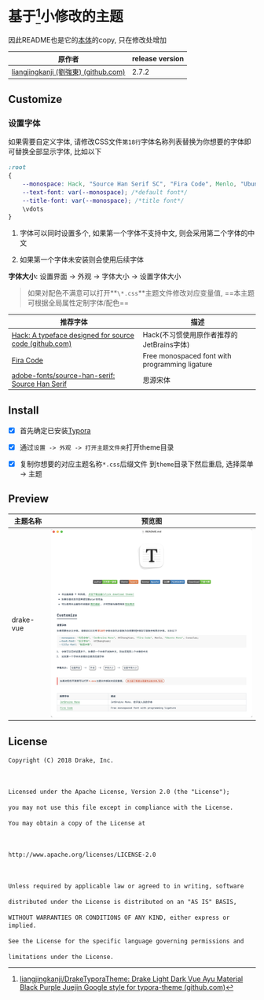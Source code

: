 # 基于[^Drake-vue]小修改的主题

因此README也是它的[本体](https://github.com/liangjingkanji/DrakeTyporaTheme/blob/master/README.md)的copy, 只在修改处增加

| 原作者                                                       | release version |
| ------------------------------------------------------------ | --------------- |
| [liangjingkanji (劉強東) (github.com)](https://github.com/liangjingkanji) | 2.7.2           |

##  Customize

### **设置字体**

如果需要自定义字体, 请修改CSS文件`第18行`字体名称列表替换为你想要的字体即可替换全部显示字体, 比如以下

```css
:root 
{
    --monospace: Hack, "Source Han Serif SC", "Fira Code", Menlo, "Ubuntu Mono", Consolas; /*code font*/
    --text-font: var(--monospace); /*default font*/
    --title-font: var(--monospace); /*title font*/
    \vdots
}
```

1. 字体可以同时设置多个, 如果第一个字体不支持中文, 则会采用第二个字体的中文

2. 如果第一个字体未安装则会使用后续字体



**字体大小**: <kbd>设置界面</kbd> -> <kbd>外观</kbd> -> <kbd>字体大小</kbd> -> <kbd>设置字体大小</kbd>

> 如果对配色不满意可以打开**`\*.css`**主题文件修改对应变量值, ==本主题可根据全局属性定制字体/配色==





| 推荐字体                          | 描述                      |
| ---------------------------------------------------------- | ---------------------------------------------- |
| [Hack: A typeface designed for source code (github.com)](https://github.com/source-foundry/Hack) | Hack(不习惯使用原作者推荐的JetBrains字体)      |
| [Fira Code](https://github.com/tonsky/FiraCode)       | Free monospaced font with programming ligature |
| [adobe-fonts/source-han-serif: Source Han Serif ](https://github.com/adobe-fonts/source-han-serif) | 思源宋体 |

## Install



- [x] 首先确定已安装[Typora](https://typora.io/)
- [x] 通过`设置 -> 外观 -> 打开主题文件夹`打开theme目录
- [x] 复制你想要的对应主题名称`*.css`后缀文件 到`theme`目录下然后重启, 选择菜单 -> 主题



## Preview

| 主题名称    | 预览图                            |
| ------------ | ------------------------------------------------------------ |
| drake-vue   | <img src="https://github.com/AnnLIU15/desktop_setting/blob/master/common/typora/img/README/thumbnail-vue.png" width="500"/> |

## License

```
Copyright (C) 2018 Drake, Inc.



Licensed under the Apache License, Version 2.0 (the "License");

you may not use this file except in compliance with the License.

You may obtain a copy of the License at



http://www.apache.org/licenses/LICENSE-2.0



Unless required by applicable law or agreed to in writing, software

distributed under the License is distributed on an "AS IS" BASIS,

WITHOUT WARRANTIES OR CONDITIONS OF ANY KIND, either express or implied.

See the License for the specific language governing permissions and

limitations under the License.
```

[^Drake-vue]:[liangjingkanji/DrakeTyporaTheme: Drake Light Dark Vue Ayu Material Black Purple Juejin Google style for typora-theme (github.com)](https://github.com/liangjingkanji/DrakeTyporaTheme#install)

